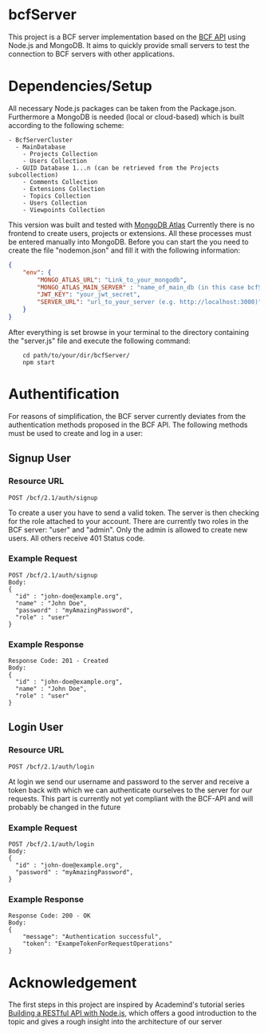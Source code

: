 # bcfServer
This project is a BCF server implementation based on the [BCF API](https://github.com/BuildingSMART/BCF-API) using Node.js and MongoDB. It aims to quickly provide small servers to test the connection to BCF servers with other applications.

# Dependencies/Setup
All necessary Node.js packages can be taken from the Package.json. Furthermore a MongoDB is needed (local or cloud-based) which is built according to the following scheme:


```
- BcfServerCluster
  - MainDatabase
    - Projects Collection
    - Users Collection
  - GUID Database 1...n (can be retrieved from the Projects subcollection)
    - Comments Collection
    - Extensions Collection
    - Topics Collection
    - Users Collection
    - Viewpoints Collection
```
This version was built and tested with [MongoDB Atlas](https://www.mongodb.com/cloud/atlas)
Currently there is no frontend to create users, projects or extensions. All these processes must be entered manually into MongoDB.
Before you can start the you need to create the file "nodemon.json" and fill it with the following information:

```json
{
    "env": {
        "MONGO_ATLAS_URL": "Link_to_your_mongodb",
        "MONGO_ATLAS_MAIN_SERVER" : "name_of_main_db (in this case bcfServer)",
        "JWT_KEY": "your_jwt_secret",
        "SERVER_URL": "url_to_your_server (e.g. http://localhost:3000)"
    }
}
```

After everything is set browse in your terminal to the directory containing the "server.js" file and execute the following command:

```
    cd path/to/your/dir/bcfServer/
    npm start
```

# Authentification
For reasons of simplification, the BCF server currently deviates from the authentication methods proposed in the BCF API. The following methods must be used to create and log in a user:

## Signup User
### Resource URL
```
POST /bcf/2.1/auth/signup
```
To create a user you have to send a valid token. The server is then checking for the role attached to your account.
There are currently two roles in the BCF server: "user" and "admin". Only the admin is allowed to create new users. All others receive 401 Status code.

### Example Request
```
POST /bcf/2.1/auth/signup
Body: 
{
  "id" : "john-doe@example.org",
  "name" : "John Doe",
  "password" : "myAmazingPassword",
  "role" : "user"
}
```

### Example Response
```
Response Code: 201 - Created
Body: 
{
  "id" : "john-doe@example.org",
  "name" : "John Doe",
  "role" : "user"
}
```

## Login User
### Resource URL
```
POST /bcf/2.1/auth/login
```
At login we send our username and password to the server and receive a token back with which we can authenticate ourselves to the server for our requests. This part is currently not yet compliant with the BCF-API and will probably be changed in the future

### Example Request
```
POST /bcf/2.1/auth/login
Body: 
{
  "id" : "john-doe@example.org",
  "password" : "myAmazingPassword",
}
```

### Example Response
```
Response Code: 200 - OK
Body: 
{
    "message": "Authentication successful",
    "token": "ExampeTokenForRequestOperations"
}
```


# Acknowledgement

The first steps in this project are inspired by Academind's tutorial series [Building a RESTful API with Node.js](https://youtu.be/0oXYLzuucwE?list=PL55RiY5tL51q4D-B63KBnygU6opNPFk_q), which offers a good introduction to the topic and gives a rough insight into the architecture of our server


